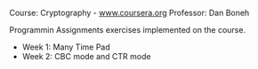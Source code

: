 Course: Cryptography - www.coursera.org
Professor: Dan Boneh

Programmin Assignments exercises implemented on the course.

- Week 1: Many Time Pad
- Week 2: CBC mode and CTR mode